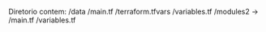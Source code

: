 Diretorio contem:
/data
/main.tf
/terraform.tfvars
/variables.tf
/modules2 -> 
/main.tf
/variables.tf
